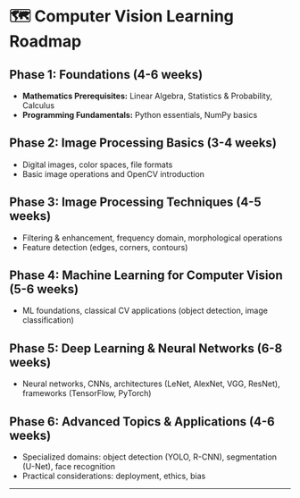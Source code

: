# 🗺️ Computer Vision Learning Roadmap

## Phase 1: Foundations (4-6 weeks)
- **Mathematics Prerequisites:** Linear Algebra, Statistics & Probability, Calculus
- **Programming Fundamentals:** Python essentials, NumPy basics

## Phase 2: Image Processing Basics (3-4 weeks)
- Digital images, color spaces, file formats
- Basic image operations and OpenCV introduction

## Phase 3: Image Processing Techniques (4-5 weeks)
- Filtering & enhancement, frequency domain, morphological operations
- Feature detection (edges, corners, contours)

## Phase 4: Machine Learning for Computer Vision (5-6 weeks)
- ML foundations, classical CV applications (object detection, image classification)

## Phase 5: Deep Learning & Neural Networks (6-8 weeks)
- Neural networks, CNNs, architectures (LeNet, AlexNet, VGG, ResNet), frameworks (TensorFlow, PyTorch)

## Phase 6: Advanced Topics & Applications (4-6 weeks)
- Specialized domains: object detection (YOLO, R-CNN), segmentation (U-Net), face recognition
- Practical considerations: deployment, ethics, bias

---
